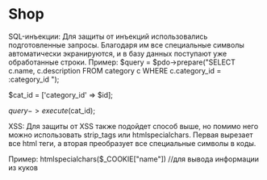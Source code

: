 # Shop
 
SQL-инъекции:
Для защиты от инъекций использовались подготовленные запросы. Благодаря им все специальные символы автоматически экранируются, и в базу данных поступают уже обработанные строки.
Пример:
$query = $pdo->prepare("SELECT c.name, c.description
FROM category c
WHERE c.category_id = :category_id ");

$cat_id = ['category_id' => $id];

$query->execute($cat_id);

XSS:
Для защиты от XSS также подойдет способ выше, но помимо него можно использовать strip_tags или htmlspecialchars. Первая вырезает все html теги, а вторая преобразует все специальные символы в коды. 

Пример:
htmlspecialchars($_COOKIE["name"]) //для вывода информации из куков